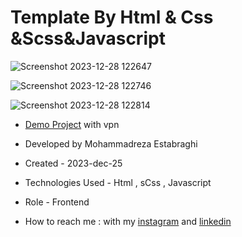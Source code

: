 # Template By Html & Css &Scss&Javascript


![Screenshot 2023-12-28 122647](https://github.com/reza-estabraghi/admin/assets/137290475/eb51f22f-a4f7-4c9f-8f54-428d36aedbaf)

![Screenshot 2023-12-28 122746](https://github.com/reza-estabraghi/admin/assets/137290475/b2ac204a-6898-4da9-85bb-31449ccf8726)

![Screenshot 2023-12-28 122814](https://github.com/reza-estabraghi/admin/assets/137290475/a70cde1e-31cc-49fa-923c-93e2021b566c)


- [Demo Project](https://admin-xi-ruby.vercel.app/) with vpn

- Developed by Mohammadreza Estabraghi 

- Created - 2023-dec-25

- Technologies Used - Html , sCss , Javascript 

- Role - Frontend

- How to reach me : with my [instagram](https://www.instagram.com/rezamr8web/?igshid=MzNlNGNkZWQ4Mg%3D%3D) and 
[linkedin](https://www.linkedin.com/in/mohammadreza-estabraghi-62334527a/)
